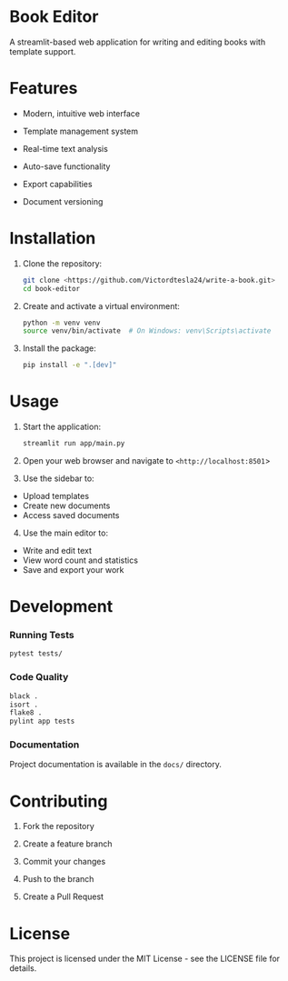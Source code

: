 # Book Editor

A streamlit-based web application for writing and editing books with template support.

#
# Features

- Modern, intuitive web interface

- Template management system

- Real-time text analysis

- Auto-save functionality

- Export capabilities

- Document versioning

#
# Installation

1. Clone the repository:

   ```bash
   git clone <https://github.com/Victordtesla24/write-a-book.git>
   cd book-editor
   ```

2. Create and activate a virtual environment:

   ```bash
   python -m venv venv
   source venv/bin/activate  # On Windows: venv\Scripts\activate

   ```

3. Install the package:

   ```bash
   pip install -e ".[dev]"
   ```

#
# Usage

1. Start the application:

   ```bash
   streamlit run app/main.py
   ```

2. Open your web browser and navigate to `<http://localhost:8501`>

3. Use the sidebar to:
  - Upload templates
  - Create new documents
  - Access saved documents

4. Use the main editor to:
  - Write and edit text
  - View word count and statistics
  - Save and export your work

#
# Development

### Running Tests

```bash
pytest tests/

```

### Code Quality

```bash
black .
isort .
flake8 .
pylint app tests

```

### Documentation

Project documentation is available in the `docs/` directory.

#
# Contributing

1. Fork the repository

2. Create a feature branch

3. Commit your changes

4. Push to the branch

5. Create a Pull Request

#
# License

This project is licensed under the MIT License - see the LICENSE file for details.
